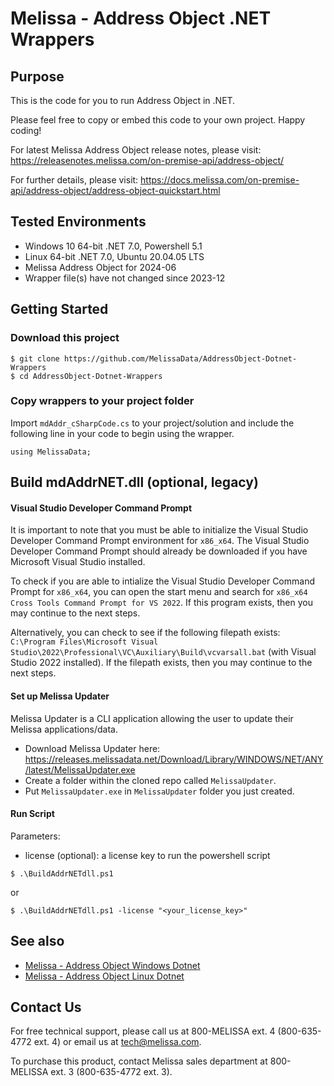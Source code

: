 # Melissa - Address Object .NET Wrappers

## Purpose

This is the code for you to run Address Object in .NET.

Please feel free to copy or embed this code to your own project. Happy coding!

For latest Melissa Address Object release notes, please visit: https://releasenotes.melissa.com/on-premise-api/address-object/

For further details, please visit: https://docs.melissa.com/on-premise-api/address-object/address-object-quickstart.html

## Tested Environments

- Windows 10 64-bit .NET 7.0, Powershell 5.1
- Linux 64-bit .NET 7.0, Ubuntu 20.04.05 LTS
- Melissa Address Object for 2024-06
- Wrapper file(s) have not changed since 2023-12

## Getting Started

### Download this project
```
$ git clone https://github.com/MelissaData/AddressObject-Dotnet-Wrappers
$ cd AddressObject-Dotnet-Wrappers
```

### Copy wrappers to your project folder

Import `mdAddr_cSharpCode.cs` to your project/solution and include the following line in your code to begin using the wrapper.

```
using MelissaData;
```

## Build mdAddrNET.dll (optional, legacy)

#### Visual Studio Developer Command Prompt
It is important to note that you must be able to initialize the Visual Studio Developer Command Prompt environment for `x86_x64`. The Visual Studio Developer Command Prompt should already be downloaded if you have Microsoft Visual Studio installed. 

To check if you are able to intialize the Visual Studio Developer Command Prompt for `x86_x64`, you can open the start menu and search for `x86_x64 Cross Tools Command Prompt for VS 2022`. If this program exists, then you may continue to the next steps.

Alternatively, you can check to see if the following filepath exists: `C:\Program Files\Microsoft Visual Studio\2022\Professional\VC\Auxiliary\Build\vcvarsall.bat` (with Visual Studio 2022 installed). If the filepath exists, then you may continue to the next steps.

#### Set up Melissa Updater 
Melissa Updater is a CLI application allowing the user to update their Melissa applications/data. 

- Download Melissa Updater here: <https://releases.melissadata.net/Download/Library/WINDOWS/NET/ANY/latest/MelissaUpdater.exe>
- Create a folder within the cloned repo called `MelissaUpdater`.
- Put `MelissaUpdater.exe` in `MelissaUpdater` folder you just created.

#### Run Script
Parameters:
- license (optional): a license key to run the powershell script

```
$ .\BuildAddrNETdll.ps1
```

or

```
$ .\BuildAddrNETdll.ps1 -license "<your_license_key>"
```

## See also

- [Melissa - Address Object Windows Dotnet](https://github.com/MelissaData/AddressObject-Dotnet)
- [Melissa - Address Object Linux Dotnet](https://github.com/MelissaData/AddressObject-Dotnet-Linux)
    
## Contact Us

For free technical support, please call us at 800-MELISSA ext. 4 (800-635-4772 ext. 4) or email us at tech@melissa.com.

To purchase this product, contact Melissa sales department at 800-MELISSA ext. 3 (800-635-4772 ext. 3).

